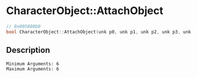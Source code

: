 # CharacterObject::AttachObject
```c
// 0x005880b0
bool CharacterObject::AttachObject(unk p0, unk p1, unk p2, unk p3, unk p4, unk p5)
```
## Description
```
Minimum Arguments: 6
Maximum Arguments: 6
```
